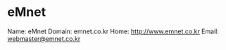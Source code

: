 
# eMnet

Name: eMnet
Domain: emnet.co.kr
Home: http://www.emnet.co.kr
Email: webmaster@emnet.co.kr
